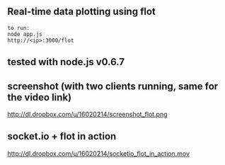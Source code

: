 ## Real-time data plotting using flot
	to run: 
	node app.js
	http://<ip>:3000/flot

## tested with node.js v0.6.7

## screenshot (with two clients running, same for the video link)
http://dl.dropbox.com/u/16020214/screenshot_flot.png

## socket.io + flot in action
http://dl.dropbox.com/u/16020214/socketio_flot_in_action.mov
